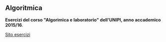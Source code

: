 ## Algoritmica
**Esercizi del corso "Algorimica e laboratorio" dell'UNIPI, anno accademico 2015/16**.


[Sito esercizi](http://dijkstra.di.unipi.it/#/overview)
